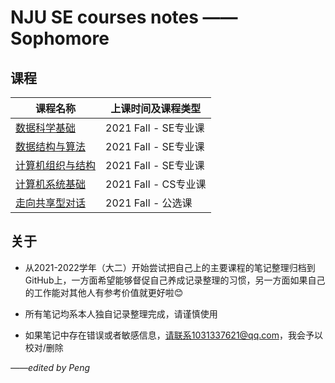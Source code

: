 # NJU SE courses notes —— Sophomore

## 课程

| 课程名称                               | 上课时间及课程类型   |
| -------------------------------------- | -------------------- |
| [数据科学基础](./数据科学基础)         | 2021 Fall - SE专业课 |
| [数据结构与算法](./数据结构与算法)     | 2021 Fall - SE专业课 |
| [计算机组织与结构](./计算机组织与结构) | 2021 Fall - SE专业课 |
| [计算机系统基础](./计算机系统基础)     | 2021 Fall - CS专业课 |
| [走向共享型对话](./走向共享型对话)     | 2021 Fall - 公选课   |

## 关于

- 从2021-2022学年（大二）开始尝试把自己上的主要课程的笔记整理归档到GitHub上，一方面希望能够督促自己养成记录整理的习惯，另一方面如果自己的工作能对其他人有参考价值就更好啦😊

- 所有笔记均系本人独自记录整理完成，请谨慎使用

- 如果笔记中存在错误或者敏感信息，请联系1031337621@qq.com，我会予以校对/删除

  

*——edited by Peng*
